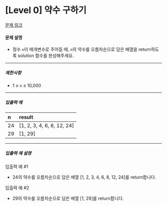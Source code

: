 # [Level 0] 약수 구하기

[문제 링크](https://school.programmers.co.kr/learn/courses/30/lessons/120897)

#### 문제 설명

- 정수 ```n```이 매개변수로 주어질 때, ```n```의 약수를 오름차순으로 담은 배열을 return하도록 solution 함수를 완성해주세요.

---

##### 제한사항

- 1 ≤ ```n``` ≤ 10,000

---

##### 입출력 예

|n|result|
|:---|:---|
|24|[1, 2, 3, 4, 6, 8, 12, 24]|
|29|[1, 29]|

---

##### 입출력 예 설명

입출력 예 #1

- 24의 약수를 오름차순으로 담은 배열 [1, 2, 3, 4, 6, 8, 12, 24]를 return합니다.

입출력 예 #2

- 29의 약수를 오름차순으로 담은 배열 [1, 29]를 return합니다.
